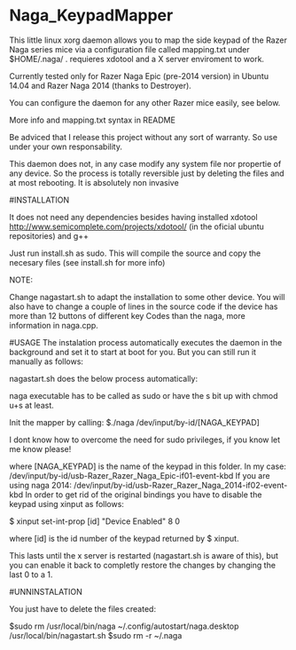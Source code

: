# Naga_KeypadMapper
This little linux xorg daemon allows you to map the side keypad of the Razer Naga series mice via a configuration file called mapping.txt under $HOME/.naga/ . requieres xdotool and a X server enviroment to work.

Currently tested only for Razer Naga Epic (pre-2014 version) in Ubuntu 14.04 and Razer Naga 2014 (thanks to Destroyer).

You can configure the daemon for any other Razer mice easily, see below.


More info and mapping.txt syntax in README

Be adviced that I release this project without any sort of warranty. So use under your own responsability.

This daemon does not, in any case modify any system file nor propertie of any device. So the process is totally reversible just by deleting the files and at most rebooting. It is absolutely non invasive


#INSTALLATION

It does not need any dependencies besides having installed xdotool http://www.semicomplete.com/projects/xdotool/  (in the oficial ubuntu repositories)
and g++

Just run install.sh as sudo.
This will compile the source and copy the necesary files (see install.sh for more info)

 NOTE:
 
Change nagastart.sh to adapt the installation to some other device. You will also have to change a couple of lines in the source code if the device has more than 12 buttons of different key Codes than the naga, more information in naga.cpp.

#USAGE
The instalation process automatically executes the daemon in the background and set it to start at boot for you. But you can still run it manually as follows:

nagastart.sh does the below process automatically:

naga executable has to be called as sudo or have the s bit up with chmod u+s at least.

Init the mapper by calling: $./naga /dev/input/by-id/[NAGA_KEYPAD]

I dont know how to overcome the need for sudo privileges, if you know let me know please!

where [NAGA_KEYPAD] is the name of the keypad in this folder. 
In my case:   /dev/input/by-id/usb-Razer_Razer_Naga_Epic-if01-event-kbd
If you are using naga 2014: /dev/input/by-id/usb-Razer_Razer_Naga_2014-if02-event-kbd
In order to get rid of the original bindings you have to disable the keypad using xinput as follows:

$ xinput set-int-prop [id] "Device Enabled" 8 0

where [id] is the id number of the keypad returned by $ xinput.

This lasts until the x server is restarted (nagastart.sh is aware of this), but you can enable it back to completly restore the changes by changing the last 0 to a 1.

#UNNINSTALATION

You just have to delete the files created:

$sudo rm /usr/local/bin/naga ~/.config/autostart/naga.desktop /usr/local/bin/nagastart.sh
$sudo rm -r ~/.naga
